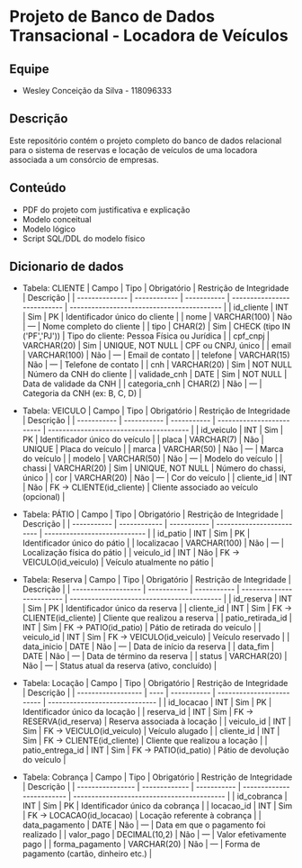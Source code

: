 # Projeto de Banco de Dados Transacional - Locadora de Veículos

## Equipe
- Wesley Conceição da Silva - 118096333

## Descrição
Este repositório contém o projeto completo do banco de dados relacional para o sistema de reservas e locação de veículos de uma locadora associada a um consórcio de empresas.

## Conteúdo
- PDF do projeto com justificativa e explicação
- Modelo conceitual 
- Modelo lógico 
- Script SQL/DDL do modelo físico
## Dicionario de dados

- Tabela: CLIENTE
| Campo          | Tipo         | Obrigatório | Restrição de Integridade    | Descrição                                  |
| -------------- | ------------ | ----------- | --------------------------- | ------------------------------------------ |
| id\_cliente    | INT          | Sim         | PK                          | Identificador único do cliente             |
| nome           | VARCHAR(100) | Não         | —                           | Nome completo do cliente                   |
| tipo           | CHAR(2)      | Sim         | CHECK (tipo IN ('PF','PJ')) | Tipo do cliente: Pessoa Física ou Jurídica |
| cpf\_cnpj      | VARCHAR(20)  | Sim         | UNIQUE, NOT NULL            | CPF ou CNPJ, único                         |
| email          | VARCHAR(100) | Não         | —                           | Email de contato                           |
| telefone       | VARCHAR(15)  | Não         | —                           | Telefone de contato                        |
| cnh            | VARCHAR(20)  | Sim         | NOT NULL                    | Número da CNH do cliente                   |
| validade\_cnh  | DATE         | Sim         | NOT NULL                    | Data de validade da CNH                    |
| categoria\_cnh | CHAR(2)      | Não         | —                           | Categoria da CNH (ex: B, C, D)             |

- Tabela: VEICULO
| Campo       | Tipo        | Obrigatório | Restrição de Integridade  | Descrição                               |
| ----------- | ----------- | ----------- | ------------------------- | --------------------------------------- |
| id\_veiculo | INT         | Sim         | PK                        | Identificador único do veículo          |
| placa       | VARCHAR(7)  | Não         | UNIQUE                    | Placa do veículo                        |
| marca       | VARCHAR(50) | Não         | —                         | Marca do veículo                        |
| modelo      | VARCHAR(50) | Não         | —                         | Modelo do veículo                       |
| chassi      | VARCHAR(20) | Sim         | UNIQUE, NOT NULL          | Número do chassi, único                 |
| cor         | VARCHAR(20) | Não         | —                         | Cor do veículo                          |
| cliente\_id | INT         | Não         | FK → CLIENTE(id\_cliente) | Cliente associado ao veículo (opcional) |

- Tabela: PÁTIO
| Campo       | Tipo         | Obrigatório | Restrição de Integridade  | Descrição                    |
| ----------- | ------------ | ----------- | ------------------------- | ---------------------------- |
| id\_patio   | INT          | Sim         | PK                        | Identificador único do pátio |
| localizacao | VARCHAR(100) | Não         | —                         | Localização física do pátio  |
| veiculo\_id | INT          | Não         | FK → VEICULO(id\_veiculo) | Veículo atualmente no pátio  |

- Tabela: Reserva
| Campo               | Tipo        | Obrigatório | Restrição de Integridade  | Descrição                                  |
| ------------------- | ----------- | ----------- | ------------------------- | ------------------------------------------ |
| id\_reserva         | INT         | Sim         | PK                        | Identificador único da reserva             |
| cliente\_id         | INT         | Sim         | FK → CLIENTE(id\_cliente) | Cliente que realizou a reserva             |
| patio\_retirada\_id | INT         | Sim         | FK → PATIO(id\_patio)     | Pátio de retirada do veículo               |
| veiculo\_id         | INT         | Sim         | FK → VEICULO(id\_veiculo) | Veículo reservado                          |
| data\_inicio        | DATE        | Não         | —                         | Data de início da reserva                  |
| data\_fim           | DATE        | Não         | —                         | Data de término da reserva                 |
| status              | VARCHAR(20) | Não         | —                         | Status atual da reserva (ativo, concluído) |

- Tabela: Locação
| Campo              | Tipo | Obrigatório | Restrição de Integridade  | Descrição                      |
| ------------------ | ---- | ----------- | ------------------------- | ------------------------------ |
| id\_locacao        | INT  | Sim         | PK                        | Identificador único da locação |
| reserva\_id        | INT  | Sim         | FK → RESERVA(id\_reserva) | Reserva associada à locação    |
| veiculo\_id        | INT  | Sim         | FK → VEICULO(id\_veiculo) | Veículo alugado                |
| cliente\_id        | INT  | Sim         | FK → CLIENTE(id\_cliente) | Cliente que realizou a locação |
| patio\_entrega\_id | INT  | Sim         | FK → PATIO(id\_patio)     | Pátio de devolução do veículo  |

- Tabela: Cobrança
| Campo            | Tipo          | Obrigatório | Restrição de Integridade  | Descrição                                  |
| ---------------- | ------------- | ----------- | ------------------------- | ------------------------------------------ |
| id\_cobranca     | INT           | Sim         | PK                        | Identificador único da cobrança            |
| locacao\_id      | INT           | Sim         | FK → LOCACAO(id\_locacao) | Locação referente à cobrança               |
| data\_pagamento  | DATE          | Não         | —                         | Data em que o pagamento foi realizado      |
| valor\_pago      | DECIMAL(10,2) | Não         | —                         | Valor efetivamente pago                    |
| forma\_pagamento | VARCHAR(20)   | Não         | —                         | Forma de pagamento (cartão, dinheiro etc.) |




